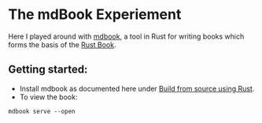 # The mdBook Experiement

Here I played around with [mdbook](https://rust-lang.github.io/mdBook/), a tool in Rust for writing books which forms the basis of the [Rust Book](https://github.com/rust-lang/book). 

## Getting started:
* Install mdbook as documented here under [Build from source using Rust](https://rust-lang.github.io/mdBook/guide/installation.html#build-from-source-using-rust).
* To view the book:
```
mdbook serve --open
```

